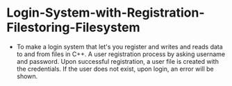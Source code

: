 # Login-System-with-Registration-Filestoring-Filesystem
- To make a login system that let's you register and writes and reads data to and from files in C++.
A user registration process by asking username and password. Upon successful registration, a user file is created with the credentials. If the user does not exist, upon login, an error will be shown.
